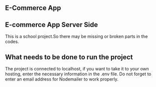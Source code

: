 ## E-Commerce App

## E-commerce App Server Side

This is a school project.So there may be missing or broken parts in the codes.

## What needs to be done to run the project

The project is connected to localhost, if you want to take it to your own hosting, enter the necessary information in the .env file.
Do not forget to enter an email address for Nodemailer to work properly.

